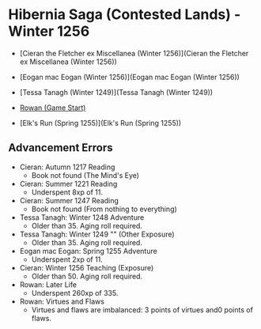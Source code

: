 # Hibernia Saga (Contested Lands) - Winter 1256

+ [Cieran the Fletcher ex Miscellanea (Winter 1256)](Cieran the Fletcher ex Miscellanea (Winter 1256))
+ [Eogan mac Eogan (Winter 1256)](Eogan mac Eogan (Winter 1256))
+ [Tessa Tanagh (Winter 1249)](Tessa Tanagh (Winter 1249))
+ [Rowan (Game Start)](Rowan (Game Start))

+ [Elk's Run (Spring 1255)](Elk's Run (Spring 1255))

## Advancement Errors

+ Cieran: Autumn 1217 Reading
    + Book not found (The Mind's Eye)
+ Cieran: Summer 1221 Reading
    + Underspent 8xp of 11.
+ Cieran: Summer 1247 Reading
    + Book not found (From nothing to everything)
+ Tessa Tanagh: Winter 1248 Adventure
    + Older than 35. Aging roll required.
+ Tessa Tanagh: Winter 1249 "" (Other Exposure)
    + Older than 35. Aging roll required.
+ Eogan mac Eogan: Spring 1255 Adventure
    + Underspent 2xp of 11.
+ Cieran: Winter 1256 Teaching (Exposure)
    + Older than 50. Aging roll required.
+ Rowan: Later Life
    + Underspent 260xp of 335.
+ Rowan: Virtues and Flaws
    + Virtues and flaws are imbalanced: 3 points of virtues and0 points of flaws.
